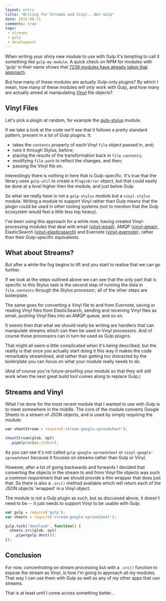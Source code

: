 ```yaml
---
layout: entry
title: "Writing for Streams and Vinyl...Not Gulp"
date: 2015-08-11
comments: true
tags: 
 - streams
 - gulp
 - development
---
```


When writing your shiny new module to use with Gulp it's tempting to call it something like `gulp-my-module`. A quick check on NPM for modules with 'gulp' in their name shows that [7239 modules have already taken that approach](https://www.npmjs.com/search?q=gulp-*).

But how many of these modules are actually Gulp-only plugins? By which I mean, how many of these modules will *only* work with Gulp, and how many are actually aimed at manipulating [Vinyl](https://www.npmjs.com/package/vinyl) file objects?

## Vinyl Files

Let's pick a plugin at random, for example the [gulp-stylus](https://www.npmjs.com/package/gulp-stylus) module.

If we take a look at the code we'll see that it follows a pretty standard pattern, present in a lot of Gulp plugins. It:

* takes the `contents` property of each Vinyl `file` object passed in, and;
* runs it through Stylus, before;
* placing the results of the transformation back in `file.contents`;
* modifying `file.path` to reflect the changes, and then;
* passing the Vinyl file on.

Interestingly there is nothing in here that is Gulp-specific. It's true that the library uses `gulp-util` to create a `PluginError` object, but that could easily be done at a level higher then the module, and just below Gulp.

So what we really have is not a `gulp-stylus` module but a `vinyl-stylus` module. Writing a module to support Vinyl rather than Gulp means that the plugin could be used in other tooling systems (not to mention that the Gulp ecosystem would feel a little less top heavy).

I've been using this approach for a while now, having created Vinyl-processing modules that deal with email ([vinyl-email](https://www.npmjs.com/package/vinyl-mail)), AMQP ([vinyl-amqp](https://www.npmjs.com/package/vinyl-amqp)), ElasticSearch ([vinyl-elasticsearch](https://www.npmjs.com/package/vinyl-elasticsearch)) and Evernote ([vinyl-evernote](https://www.npmjs.com/package/vinyl-evernote)), rather than their Gulp-specific equivalents.

## What about Streams?

But after a while the fog begins to lift and you start to realise that we can go further.

If we look at the steps outlined above we can see that the only part that is specific to this Stylus task is the second step of running the data in `file.contents` through the Stylus processor; all of the other steps are boilerplate.

The same goes for converting a Vinyl file to and from Evernote, saving or reading Vinyl files from ElasticSearch, sending and receiving Vinyl files as email, pushing Vinyl files into an AMQP queue, and so on.

It seems then that what we should really be writing are handlers that can manipulate streams which can then be used in Vinyl processors. And of course those processors can in turn be used as Gulp plugins.

That might all seem a little complicated when it's being described, but the reality is that once you actually start doing it this way it makes the code remarkably streamlined, and rather than getting too distracted by the boilerplate you can focus on what your module really needs to do.

(And of course you're future-proofing your module so that they will still work when the next great build tool comes along to replace Gulp.)

## Streams and Vinyl

What I've done for the most recent module that I wanted to use with Gulp is to meet somewhere in the middle. The core of the module converts Google Sheets to a stream of JSON objects, and is used by simply requiring the module:

```javascript
var sheetStream = require('stream-google-spreadsheet');

sheetStream(glob, opt)
  .pipe(process.stdout);
```

As you can see it's not called `gulp-google-spreadsheet` or `vinyl-google-spreadsheet` because it focuses on streams rather than Gulp or Vinyl.

However, after a lot of going backwards and forwards I decided that converting the objects in the stream to and from Vinyl file objects was such a common requirement that we should provide a thin wrapper that does just that. So there is also a `.src()` method available which will return each of the JSON objects 'wrapped' in a Vinyl object.

The module is not a Gulp plugin as such, but as discussed above, it doesn't need to be -- it just needs to support Vinyl to be usable with Gulp:

```javascript
var gulp = require('gulp');
var sheets = require('stream-google-spreadsheet');

gulp.task('download', function() {
  sheets.src(glob, opt)
    .pipe(gulp.dest());
});
```

## Conclusion

For now, concentrating on stream processing but with a `.src()` function to expose the stream as Vinyl, is how I'm going to approach all my modules. That way I can use them with Gulp as well as any of my other apps that use streams.

That is at least until I come across something better...
